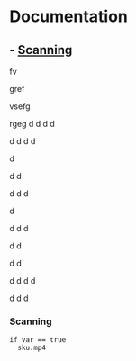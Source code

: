 # Documentation
## - [Scanning](#scanning)


fv







gref










vsefg

rgeg
d
d
d
d

d
d
d
d

d

d
d

d
d
d

d

d
d
d

d
d

d
d

d
d
d
d

d
d
d












### Scanning

    if var == true
      sku.mp4
